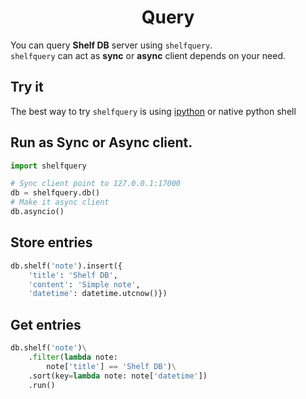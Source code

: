 <h1 class="color-p" style="text-align: center;">Query</h1>

You can query **Shelf DB** server using `shelfquery`.  
`shelfquery` can act as **sync** or **async** client depends on your need.

## Try it
The best way to try `shelfquery` is using
<a href="https://ipython.org/"><bits-tag class="bg-c">ipython</bits-tag></a>
or native python shell



## Run as Sync or Async client.
```python
import shelfquery

# Sync client point to 127.0.0.1:17000
db = shelfquery.db()
# Make it async client
db.asyncio()
```

## Store entries
```python
db.shelf('note').insert({
    'title': 'Shelf DB',
    'content': 'Simple note',
    'datetime': datetime.utcnow()})
```

## Get entries
```python
db.shelf('note')\
    .filter(lambda note:
        note['title'] == 'Shelf DB')\
    .sort(key=lambda note: note['datetime'])
    .run()
```